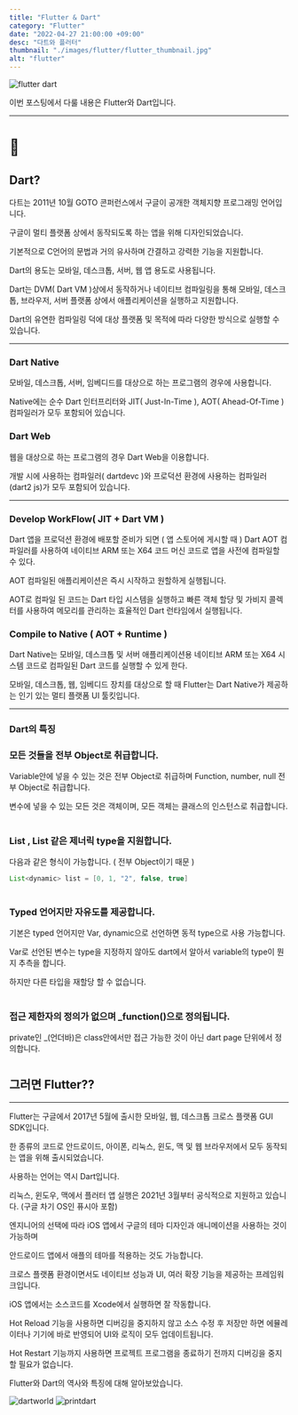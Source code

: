 ```yaml
---
title: "Flutter & Dart"
category: "Flutter"
date: "2022-04-27 21:00:00 +09:00"
desc: "다트와 플러터"
thumbnail: "./images/flutter/flutter_thumbnail.jpg"
alt: "flutter"
---
```



![flutter dart](https://user-images.githubusercontent.com/85836879/170853141-e5a9ce19-3c5b-4888-baf6-9a2e1a2e27b3.png)

이번 포스팅에서 다룰 내용은 Flutter와 Dart입니다.

---

# 🎯
## Dart?

다트는 2011년 10월 GOTO 콘퍼런스에서 구글이 공개한 객체지향 프로그래밍 언어입니다.

구글이 멀티 플랫폼 상에서 동작되도록 하는 앱을 위해 디자인되었습니다.

기본적으로 C언어의 문법과 거의 유사하며 간결하고 강력한 기능을 지원합니다.

Dart의 용도는 모바일, 데스크톱, 서버, 웹 앱 용도로 사용됩니다.

Dart는 DVM( Dart VM )상에서 동작하거나 네이티브 컴파일링을 통해 모바일, 데스크톱, 브라우저, 서버 플랫폼 상에서 애플리케이션을 실행하고 지원합니다.

Dart의 유연한 컴파일링 덕에 대상 플랫폼 및 목적에 따라 다양한 방식으로 실행할 수 있습니다.

---

### Dart Native

모바일, 데스크톱, 서버, 임베디드를 대상으로 하는 프로그램의 경우에 사용합니다.

Native에는 순수 Dart 인터프리터와 JIT( Just-In-Time ), AOT( Ahead-Of-Time ) 컴파일러가 모두 포함되어 있습니다.

### Dart Web

웹을 대상으로 하는 프로그램의 경우 Dart Web을 이용합니다.

개발 시에 사용하는 컴파일러( dartdevc )와 프로덕션 환경에 사용하는 컴파일러(dart2 js)가 모두 포함되어 있습니다.

---

### Develop WorkFlow( JIT + Dart VM )

Dart 앱을 프로덕션 환경에 배포할 준비가 되면 ( 앱 스토어에 게시할 때 ) Dart AOT 컴파일러를 사용하여 네이티브 ARM 또는 X64 코드 머신 코드로 앱을 사전에 컴파일할 수 있다.

AOT 컴파일된 애플리케이션은 즉시 시작하고 원할하게 실행됩니다. 

AOT로 컴파일 된 코드는 Dart 타입 시스템을 실행하고 빠른 객체 할당 및 가비지 콜렉터를 사용하여 메모리를 관리하는 효율적인 Dart 런타임에서 실행됩니다.

### Compile to Native ( AOT + Runtime )

Dart Native는 모바일, 데스크톱 및 서버 애플리케이션용 네이티브 ARM 또는 X64 시스템 코드로 컴파일된 Dart 코드를 실행할 수 있게 한다.

모바일, 데스크톱, 웹, 임베디드 장치를 대상으로 할 때 Flutter는 Dart Native가 제공하는 인기 있는 멀티 플랫폼 UI 툴킷입니다.

---

### Dart의 특징 

### 모든 것들을 전부 Object로 취급합니다.

Variable안에 넣을 수 있는 것은 전부 Object로 취급하며 Function, number, null 전부 Object로 취급합니다.

변수에 넣을 수 있는 모든 것은 객체이며, 모든 객체는 클래스의 인스턴스로 취급합니다.
#
### List <int>, List <dynamic> 같은 제너릭 type을 지원합니다.

다음과 같은 형식이 가능합니다. ( 전부 Object이기 때문 )
```java
List<dynamic> list = [0, 1, "2", false, true]
```
#
### Typed 언어지만 자유도를 제공합니다.

기본은 typed 언어지만 Var, dynamic으로 선언하면 동적 type으로 사용 가능합니다.

Var로 선언된 변수는 type을 지정하지 않아도 dart에서 알아서 variable의 type이 뭔지 추측을 합니다.

하지만 다른 타입을 재할당 할 수 없습니다.
#
### 접근 제한자의 정의가 없으며 \_function()으로 정의됩니다.

private인 \_(언더바)은 class안에서만 접근 가능한 것이 아닌 dart page 단위에서 정의합니다.
#

## 그러면 Flutter??
---

Flutter는 구글에서 2017년 5월에 출시한 모바일, 웹, 데스크톱 크로스 플랫폼 GUI SDK입니다.

한 종류의 코드로 안드로이드, 아이폰, 리눅스, 윈도, 맥 및 웹 브라우저에서 모두 동작되는 앱을 위해 출시되었습니다.

사용하는 언어는 역시 Dart입니다.

리눅스, 윈도우, 맥에서 플러터 앱 실행은 2021년 3월부터 공식적으로 지원하고 있습니다. (구글 차기 OS인 퓨시아 포함)

엔지니어의 선택에 따라 iOS 앱에서 구글의 테마 디자인과 애니메이션을 사용하는 것이 가능하며 

안드로이드 앱에서 애플의 테마를 적용하는 것도 가능합니다.

크로스 플랫폼 환경이면서도 네이티브 성능과 UI, 여러 확장 기능을 제공하는 프레임워크입니다.

iOS 앱에서는 소스코드를 Xcode에서 실행하면 잘 작동합니다.

Hot Reload 기능을 사용하면 디버깅을 중지하지 않고 소스 수정 후 저장만 하면 에뮬레이터나 기기에 바로 반영되어 UI와 로직이 모두 업데이트됩니다.

Hot Restart 기능까지 사용하면 프로젝트 프로그램을 종료하기 전까지 디버깅을 중지할 필요가 없습니다.

Flutter와 Dart의 역사와 특징에 대해 알아보았습니다.

![dartworld](https://user-images.githubusercontent.com/85836879/170853303-4efb2d27-2abe-4aa7-aebb-870d4083815c.png)
![printdart](https://user-images.githubusercontent.com/85836879/170853304-2525e733-7cc2-4992-ad37-f9c000f37fc7.png)
